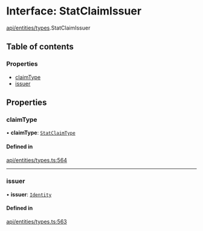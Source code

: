 # Interface: StatClaimIssuer

[api/entities/types](../wiki/api.entities.types).StatClaimIssuer

## Table of contents

### Properties

- [claimType](../wiki/api.entities.types.StatClaimIssuer#claimtype)
- [issuer](../wiki/api.entities.types.StatClaimIssuer#issuer)

## Properties

### claimType

• **claimType**: [`StatClaimType`](../wiki/api.entities.types#statclaimtype)

#### Defined in

[api/entities/types.ts:564](https://github.com/PolymeshAssociation/polymesh-sdk/blob/8a9e72221/src/api/entities/types.ts#L564)

___

### issuer

• **issuer**: [`Identity`](../wiki/api.entities.Identity.Identity)

#### Defined in

[api/entities/types.ts:563](https://github.com/PolymeshAssociation/polymesh-sdk/blob/8a9e72221/src/api/entities/types.ts#L563)
